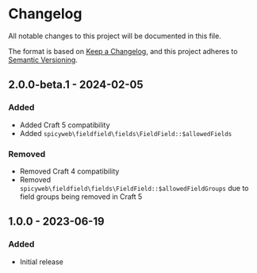 # Changelog

All notable changes to this project will be documented in this file.

The format is based on [Keep a Changelog](https://keepachangelog.com/en/1.0.0/),
and this project adheres to [Semantic Versioning](https://semver.org/spec/v2.0.0.html).

## 2.0.0-beta.1 - 2024-02-05

### Added
- Added Craft 5 compatibility
- Added `spicyweb\fieldfield\fields\FieldField::$allowedFields`

### Removed
- Removed Craft 4 compatibility
- Removed `spicyweb\fieldfield\fields\FieldField::$allowedFieldGroups` due to field groups being removed in Craft 5

## 1.0.0 - 2023-06-19

### Added
- Initial release
